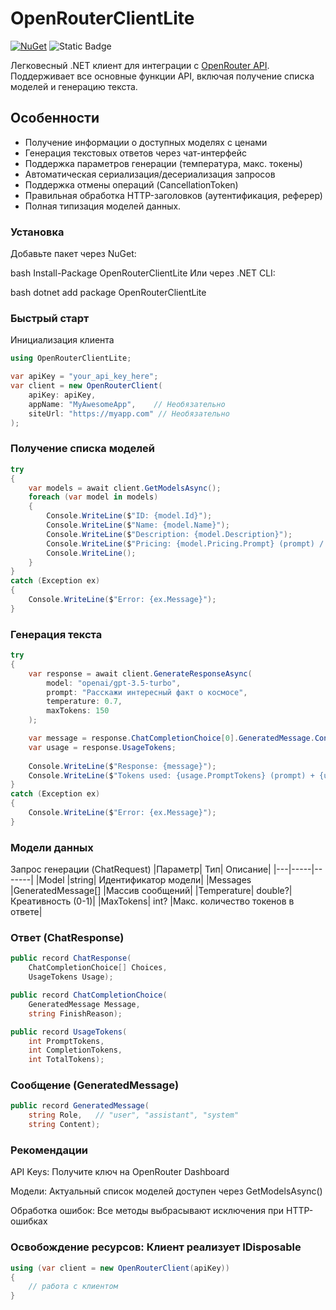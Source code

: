 # OpenRouterClientLite

[![NuGet](https://img.shields.io/nuget/v/OpenRouterClientLite)](https://www.nuget.org/packages/OpenRouterClientLite/)
![Static Badge](https://img.shields.io/badge/LicenseGPL-3.0-only)


Легковесный .NET клиент для интеграции с [OpenRouter API](https://openrouter.ai/). Поддерживает все основные функции API, включая получение списка моделей и генерацию текста.

## Особенности

- Получение информации о доступных моделях с ценами
- Генерация текстовых ответов через чат-интерфейс
- Поддержка параметров генерации (температура, макс. токены)
- Автоматическая сериализация/десериализация запросов
- Поддержка отмены операций (CancellationToken)
- Правильная обработка HTTP-заголовков (аутентификация, реферер)
- Полная типизация моделей данных.

### Установка

Добавьте пакет через NuGet:

bash
Install-Package OpenRouterClientLite
Или через .NET CLI:

bash
dotnet add package OpenRouterClientLite


###  Быстрый старт


Инициализация клиента
```csharp
using OpenRouterClientLite;

var apiKey = "your_api_key_here";
var client = new OpenRouterClient(
    apiKey: apiKey,
    appName: "MyAwesomeApp",    // Необязательно
    siteUrl: "https://myapp.com" // Необязательно
);
```

### Получение списка моделей


```csharp
try
{
    var models = await client.GetModelsAsync();
    foreach (var model in models)
    {
        Console.WriteLine($"ID: {model.Id}");
        Console.WriteLine($"Name: {model.Name}");
        Console.WriteLine($"Description: {model.Description}");
        Console.WriteLine($"Pricing: {model.Pricing.Prompt} (prompt) / {model.Pricing.Completion} (completion)");
        Console.WriteLine();
    }
}
catch (Exception ex)
{
    Console.WriteLine($"Error: {ex.Message}");
}
```

### Генерация текста

```csharp
try
{
    var response = await client.GenerateResponseAsync(
        model: "openai/gpt-3.5-turbo",
        prompt: "Расскажи интересный факт о космосе",
        temperature: 0.7,
        maxTokens: 150
    );

    var message = response.ChatCompletionChoice[0].GeneratedMessage.Content;
    var usage = response.UsageTokens;
    
    Console.WriteLine($"Response: {message}");
    Console.WriteLine($"Tokens used: {usage.PromptTokens} (prompt) + {usage.CompletionTokens} (completion) = {usage.TotalTokens}");
}
catch (Exception ex)
{
    Console.WriteLine($"Error: {ex.Message}");
}
```
### Модели данных
Запрос генерации (ChatRequest)
|Параметр|	Тип|	Описание|
|---|-----|-------|
|Model	|string|	Идентификатор модели|
|Messages	|GeneratedMessage[]	|Массив сообщений|
|Temperature|	double?|	Креативность (0-1)|
|MaxTokens|	int?	|Макс. количество токенов в ответе|

### Ответ (ChatResponse)

```csharp
public record ChatResponse(
    ChatCompletionChoice[] Choices,
    UsageTokens Usage);

public record ChatCompletionChoice(
    GeneratedMessage Message,
    string FinishReason);

public record UsageTokens(
    int PromptTokens,
    int CompletionTokens,
    int TotalTokens);
```
### Сообщение (GeneratedMessage)
```csharp
public record GeneratedMessage(
    string Role,   // "user", "assistant", "system"
    string Content);
```
### Рекомендации

API Keys: Получите ключ на OpenRouter Dashboard

Модели: Актуальный список моделей доступен через GetModelsAsync()

Обработка ошибок: Все методы выбрасывают исключения при HTTP-ошибках

### Освобождение ресурсов: Клиент реализует IDisposable
```csharp
using (var client = new OpenRouterClient(apiKey))
{
    // работа с клиентом
}
```
